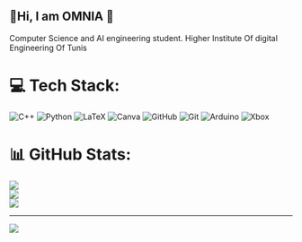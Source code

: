 ## 🌸Hi, I am OMNIA 🌸
Computer Science and AI engineering student.
Higher Institute Of digital Engineering Of Tunis
# 💻 Tech Stack:
![C++](https://img.shields.io/badge/c++-%2300599C.svg?style=for-the-badge&logo=c%2B%2B&logoColor=white) ![Python](https://img.shields.io/badge/python-3670A0?style=for-the-badge&logo=python&logoColor=ffdd54) ![LaTeX](https://img.shields.io/badge/latex-%23008080.svg?style=for-the-badge&logo=latex&logoColor=white) ![Canva](https://img.shields.io/badge/Canva-%2300C4CC.svg?style=for-the-badge&logo=Canva&logoColor=white) ![GitHub](https://img.shields.io/badge/github-%23121011.svg?style=for-the-badge&logo=github&logoColor=white) ![Git](https://img.shields.io/badge/git-%23F05033.svg?style=for-the-badge&logo=git&logoColor=white) ![Arduino](https://img.shields.io/badge/-Arduino-00979D?style=for-the-badge&logo=Arduino&logoColor=white) ![Xbox](https://img.shields.io/badge/xbox-%23107C10.svg?style=for-the-badge&logo=xbox&logoColor=white)
# 📊 GitHub Stats:
![](https://github-readme-stats.vercel.app/api?username=OmniaGtari&theme=dark&hide_border=false&include_all_commits=false&count_private=false)<br/>
![](https://nirzak-streak-stats.vercel.app/?user=OmniaGtari&theme=dark&hide_border=false)<br/>
![](https://github-readme-stats.vercel.app/api/top-langs/?username=OmniaGtari&theme=dark&hide_border=false&include_all_commits=false&count_private=false&layout=compact)

---
[![](https://visitcount.itsvg.in/api?id=OmniaGtari&icon=0&color=0)](https://visitcount.itsvg.in)

<!-- Proudly created with GPRM ( https://gprm.itsvg.in ) -->
